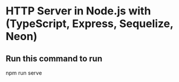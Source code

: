 # HTTP Server in Node.js with (TypeScript, Express, Sequelize, Neon)

## Run this command to run
npm run serve
